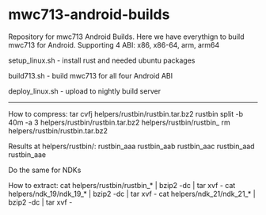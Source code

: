 # mwc713-android-builds

Repository for mwc713 Android Builds. 
Here we have everythign to build mwc713 for Android. Supporting 4 ABI:  x86, x86-64, arm, arm64

setup_linux.sh  - install rust and needed ubuntu packages

build713.sh - build mwc713 for all four Android ABI

deploy_linux.sh - upload to nightly build server

----------------------

How to compress:
tar cvfj helpers/rustbin/rustbin.tar.bz2  rustbin
split -b 40m -a 3 helpers/rustbin/rustbin.tar.bz2 helpers/rustbin/rustbin_
rm helpers/rustbin/rustbin.tar.bz2

Results at helpers/rustbin/: rustbin_aaa  rustbin_aab  rustbin_aac  rustbin_aad  rustbin_aae

Do the same for NDKs


How to extract:
cat helpers/rustbin/rustbin_* | bzip2 -dc | tar xvf -
cat helpers/ndk_19/ndk_19_* | bzip2 -dc | tar xvf -
cat helpers/ndk_21/ndk_21_* | bzip2 -dc | tar xvf -

